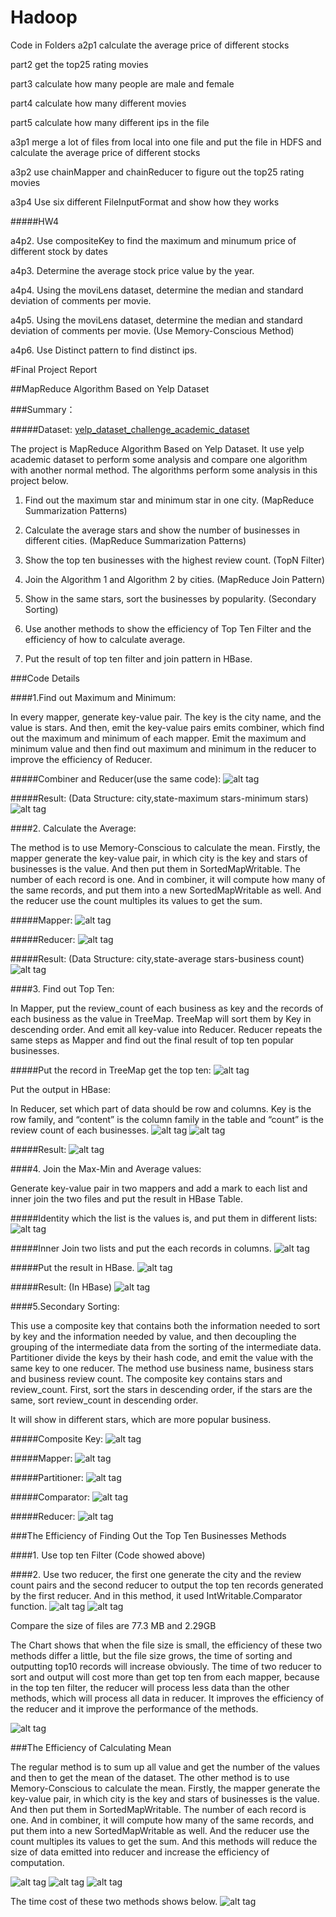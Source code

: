 # Hadoop
Code in Folders
a2p1 calculate the average price of different stocks

part2 get the top25 rating movies

part3 calculate how many people are male and female

part4 calculate how many different movies

part5 calculate how many different ips in the file

a3p1 merge a lot of files from local into one file and put the file in HDFS and calculate the average price of different stocks

a3p2 use chainMapper and chainReducer to figure out the top25 rating movies

a3p4 Use six different FileInputFormat and show how they works

#####HW4

a4p2. Use compositeKey to find the maximum and minumum price of different stock by dates

a4p3. Determine the average stock price value by the year.

a4p4. Using the moviLens dataset, determine the median and standard deviation of comments per movie. 

a4p5. Using the moviLens dataset, determine the median and standard deviation of comments per movie. (Use Memory-Conscious Method)

a4p6. Use Distinct pattern to find distinct ips.

#Final Project Report

##MapReduce Algorithm Based on Yelp Dataset

###Summary：

#####Dataset: [yelp_dataset_challenge_academic_dataset](https://www.yelp.com/academic_dataset)

The project is MapReduce Algorithm Based on Yelp Dataset. It use yelp academic dataset to perform some analysis and compare one algorithm with another normal method. The algorithms perform some analysis in this project below.

1. Find out the maximum star and minimum star in one city. 
(MapReduce Summarization Patterns)

2. Calculate the average stars and show the number of businesses in different cities. 
(MapReduce Summarization Patterns)


3. Show the top ten businesses with the highest review count.
(TopN Filter)

4. Join the Algorithm 1 and Algorithm 2 by cities.
(MapReduce Join Pattern)

5. Show in the same stars, sort the businesses by popularity. 
(Secondary Sorting) 

6. Use another methods to show the efficiency of Top Ten Filter and the efficiency of how to calculate average.

7. Put the result of top ten filter and join pattern in HBase.

###Code Details

####1.Find out Maximum and Minimum:

In every mapper, generate key-value pair. The key is the city name, and the value is stars. And then, emit the key-value pairs emits combiner, which find out the maximum and minimum of each mapper. Emit the maximum and minimum value and then find out maximum and minimum in the reducer to improve the efficiency of Reducer.

#####Combiner and Reducer(use the same code): 
![alt tag](https://github.com/jiangyuh/Hadoop/blob/master/Code%20Sample%20Pic/1.png)

#####Result: (Data Structure: city,state-maximum stars-minimum stars)
![alt tag](https://github.com/jiangyuh/Hadoop/blob/master/Code%20Sample%20Pic/2.png)

####2. Calculate the Average:

The method is to use Memory-Conscious to calculate the mean. Firstly, the mapper generate the key-value pair, in which city is the key and stars of businesses is the value. And then put them in SortedMapWritable. The number of each record is one. And in combiner, it will compute how many of the same records, and put them into a new SortedMapWritable as well. And the reducer use the count multiples its values to get the sum.

#####Mapper:
![alt tag](https://github.com/jiangyuh/Hadoop/blob/master/Code%20Sample%20Pic/3.png)

#####Reducer:
![alt tag](https://github.com/jiangyuh/Hadoop/blob/master/Code%20Sample%20Pic/4.png)

#####Result: (Data Structure: city,state-average stars-business count)
![alt tag](https://github.com/jiangyuh/Hadoop/blob/master/Code%20Sample%20Pic/5.png)

####3. Find out Top Ten:

In Mapper, put the review_count of each business as key and the records of each business as the value in TreeMap. TreeMap will sort them by Key in descending order. And emit all key-value into Reducer. Reducer repeats the same steps as Mapper and find out the final result of top ten popular businesses.

#####Put the record in TreeMap get the top ten:
![alt tag](https://github.com/jiangyuh/Hadoop/blob/master/Code%20Sample%20Pic/6.png)

Put the output in HBase:

In Reducer, set which part of data should be row and columns. Key is the row family, and “content” is the column family in the table and “count” is the review count of each businesses. 
![alt tag](https://github.com/jiangyuh/Hadoop/blob/master/Code%20Sample%20Pic/7.png)
![alt tag](https://github.com/jiangyuh/Hadoop/blob/master/Code%20Sample%20Pic/8.png)

#####Result:
![alt tag](https://github.com/jiangyuh/Hadoop/blob/master/Code%20Sample%20Pic/9.png)

####4.  Join the Max-Min and Average values:

Generate key-value pair in two mappers and add a mark to each list and inner join the two files and put the result in HBase Table.

#####Identity which the list is the values is, and put them in different lists:
![alt tag](https://github.com/jiangyuh/Hadoop/blob/master/Code%20Sample%20Pic/10.png)

#####Inner Join two lists and put the each records in columns.
![alt tag](https://github.com/jiangyuh/Hadoop/blob/master/Code%20Sample%20Pic/11.png)

#####Put the result in HBase.
![alt tag](https://github.com/jiangyuh/Hadoop/blob/master/Code%20Sample%20Pic/12.png)

#####Result: (In HBase)
![alt tag](https://github.com/jiangyuh/Hadoop/blob/master/Code%20Sample%20Pic/13.png)

####5.Secondary Sorting:

This use a composite key that contains both the information needed to sort by key and the information needed by value, and then decoupling the grouping of the intermediate data from the sorting of the intermediate data. Partitioner divide the keys by their hash code, and emit the value with the same key to one reducer. The method use business name, business stars and business review count. The composite key contains stars and review_count. First, sort the stars in descending order, if the stars are the same, sort review_count in descending order. 

It will show in different stars, which are more popular business.

#####Composite Key:
![alt tag](https://github.com/jiangyuh/Hadoop/blob/master/Code%20Sample%20Pic/14.png)

#####Mapper:
![alt tag](https://github.com/jiangyuh/Hadoop/blob/master/Code%20Sample%20Pic/15.png)

#####Partitioner:
![alt tag](https://github.com/jiangyuh/Hadoop/blob/master/Code%20Sample%20Pic/16.png)

#####Comparator:
![alt tag](https://github.com/jiangyuh/Hadoop/blob/master/Code%20Sample%20Pic/17.png)

#####Reducer:
![alt tag](https://github.com/jiangyuh/Hadoop/blob/master/Code%20Sample%20Pic/18.png)

###The Efficiency of Finding Out the Top Ten Businesses Methods

####1. Use top ten Filter (Code showed above)

####2. Use two reducer, the first one generate the city and the review count pairs and the second reducer to output the top ten records generated by the first reducer. And in this method, it used IntWritable.Comparator function.
![alt tag](https://github.com/jiangyuh/Hadoop/blob/master/Code%20Sample%20Pic/21.png)
![alt tag](https://github.com/jiangyuh/Hadoop/blob/master/Code%20Sample%20Pic/22.png)

Compare the size of files are 77.3 MB and 2.29GB

The Chart shows that when the file size is small, the efficiency of these two methods differ a little, but the file size grows, the time of sorting and outputting top10 records will increase obviously. The time of two reducer to sort and output will cost more than get top ten from each mapper, because in the top ten filter, the reducer will process less data than the other methods, which will process all data in reducer. It improves the efficiency of the reducer and it improve the performance of the methods.

![alt tag](https://github.com/jiangyuh/Hadoop/blob/master/Code%20Sample%20Pic/19.png)

###The Efficiency of Calculating Mean

The regular method is to sum up all value and get the number of the values and then to get the mean of the dataset.
The other method is to use Memory-Conscious to calculate the mean. Firstly, the mapper generate the key-value pair, in which city is the key and stars of businesses is the value. And then put them in SortedMapWritable. The number of each record is one. And in combiner, it will compute how many of the same records, and put them into a new SortedMapWritable as well. And the reducer use the count multiples its values to get the sum. And this methods will reduce the size of data emitted into reducer and increase the efficiency of computation.

![alt tag](https://github.com/jiangyuh/Hadoop/blob/master/Code%20Sample%20Pic/23.png)
![alt tag](https://github.com/jiangyuh/Hadoop/blob/master/Code%20Sample%20Pic/24.png)
![alt tag](https://github.com/jiangyuh/Hadoop/blob/master/Code%20Sample%20Pic/25.png)

The time cost of these two methods shows below.
![alt tag](https://github.com/jiangyuh/Hadoop/blob/master/Code%20Sample%20Pic/20.png)
